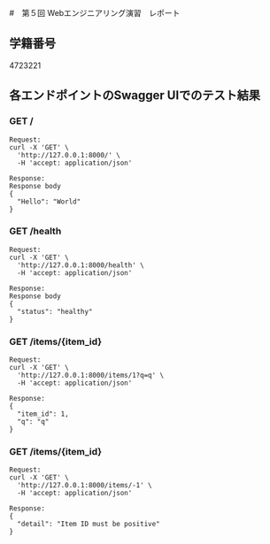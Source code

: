 #　第５回 Webエンジニアリング演習　レポート
## 学籍番号
 4723221
## 各エンドポイントのSwagger UIでのテスト結果
### GET /
```
Request:
curl -X 'GET' \
  'http://127.0.0.1:8000/' \
  -H 'accept: application/json'
```
```
Response:
Response body
{
  "Hello": "World"
}
```
### GET /health
```
Request:
curl -X 'GET' \
  'http://127.0.0.1:8000/health' \
  -H 'accept: application/json'
```
```
Response:
Response body
{
  "status": "healthy"
}
```
### GET /items/{item_id}
```
Request:
curl -X 'GET' \
  'http://127.0.0.1:8000/items/1?q=q' \
  -H 'accept: application/json'
```
```
Response:
{
  "item_id": 1,
  "q": "q"
}
```

### GET /items/{item_id}
```
Request:
curl -X 'GET' \
  'http://127.0.0.1:8000/items/-1' \
  -H 'accept: application/json'
```
```
Response:
{
  "detail": "Item ID must be positive"
}
```